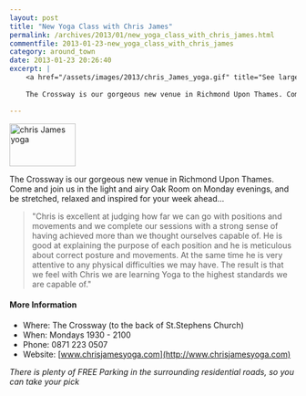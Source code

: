 ```yaml
---
layout: post
title: "New Yoga Class with Chris James"
permalink: /archives/2013/01/new_yoga_class_with_chris_james.html
commentfile: 2013-01-23-new_yoga_class_with_chris_james
category: around_town
date: 2013-01-23 20:26:40
excerpt: |
    <a href="/assets/images/2013/chris_James_yoga.gif" title="See larger version of - chris James yoga"><img src="/assets/images/2013/chris_James_yoga_thumb.gif" width="116" height="75" alt="chris James yoga" class="photo right" /></a>
    
    The Crossway is our gorgeous new venue in Richmond Upon Thames. Come and join us in the light and airy Oak Room on Monday evenings, and be stretched, relaxed and inspired for your week ahead...

---
```


<a href="/assets/images/2013/chris_James_yoga.gif" title="See larger version of - chris James yoga"><img src="/assets/images/2013/chris_James_yoga_thumb.gif" width="116" height="75" alt="chris James yoga" class="photo right" /></a>

The Crossway is our gorgeous new venue in Richmond Upon Thames. Come and join us in the light and airy Oak Room on Monday evenings, and be stretched, relaxed and inspired for your week ahead...

> "Chris is excellent at judging how far we can go with positions and movements and we complete our sessions with a strong sense of having achieved more than we thought ourselves capable of. He is good at explaining the purpose of each position and he is meticulous about correct posture and movements. At the same time he is very attentive to any physical difficulties we may have. The result is that we feel with Chris we are learning Yoga to the highest standards we are capable of."

#### More Information

-   Where: The Crossway (to the back of St.Stephens Church)
-   When: Mondays 1930 - 2100
-   Phone: 0871 223 0507
-   Website: [www.chrisjamesyoga.com](http://www.chrisjamesyoga.com)

*There is plenty of FREE Parking in the surrounding residential roads, so you can take your pick*
